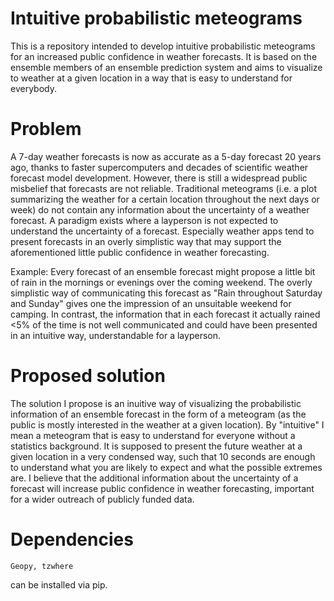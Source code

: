 # Intuitive probabilistic meteograms

This is a repository intended to develop intuitive probabilistic meteograms for an increased public confidence in weather forecasts. It is based on the ensemble members of an ensemble prediction system and aims to visualize to weather at a given location in a way that is easy to understand for everybody.

# Problem
A 7-day weather forecasts is now as accurate as a 5-day forecast 20 years ago, thanks to faster supercomputers and decades of scientific weather forecast model development. However, there is still a widespread public misbelief that forecasts are not reliable. Traditional meteograms (i.e. a plot summarizing the weather for a certain location throughout the next days or week) do not contain any information about the uncertainty of a weather forecast. A paradigm exists where a layperson is not expected to understand the uncertainty of a forecast. Especially weather apps tend to present forecasts in an overly simplistic way that may support the aforementioned little public confidence in weather forecasting.

Example: Every forecast of an ensemble forecast might propose a little bit of rain in the mornings or evenings over the coming weekend. The overly simplistic way of communicating this forecast as "Rain throughout Saturday and Sunday" gives one the impression of an unsuitable weekend for camping. In contrast, the information that in each forecast it actually rained <5% of the time is not well communicated and could have been presented in an intuitive way, understandable for a layperson.

# Proposed solution

The solution I propose is an inuitive way of visualizing the probabilistic information of an ensemble forecast in the form of a meteogram (as the public is mostly interested in the weather at a given location). By "intuitive" I mean a meteogram that is easy to understand for everyone without a statistics background. It is supposed to present the future weather at a given location in a very condensed way, such that 10 seconds are enough to understand what you are likely to expect and what the possible extremes are. I believe that the additional information about the uncertainty of a forecast will increase public confidence in weather forecasting, important for a wider outreach of publicly funded data.

# Dependencies

    Geopy, tzwhere

can be installed via pip.